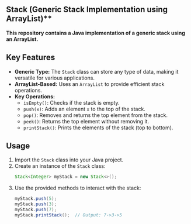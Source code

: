 ## Stack (Generic Stack Implementation using ArrayList)**

**This repository contains a Java implementation of a generic stack using an ArrayList.**

## Key Features

* **Generic Type:** The `Stack` class can store any type of data, making it versatile for various applications.
* **ArrayList-Based:** Uses an `ArrayList` to provide efficient stack operations.
* **Key Operations:**
    - `isEmpty()`: Checks if the stack is empty.
    - `push(x)`: Adds an element `x` to the top of the stack.
    - `pop()`: Removes and returns the top element from the stack.
    - `peek()`: Returns the top element without removing it.
    - `printStack()`: Prints the elements of the stack (top to bottom).

## Usage


1. Import the `Stack` class into your Java project.
2. Create an instance of the `Stack` class:
   ```java
   Stack<Integer> myStack = new Stack<>();
   ```
3. Use the provided methods to interact with the stack:
   ```java
   myStack.push(5);
   myStack.push(3);
   myStack.push(7);
   myStack.printStack();  // Output: 7->3->5
   ```


